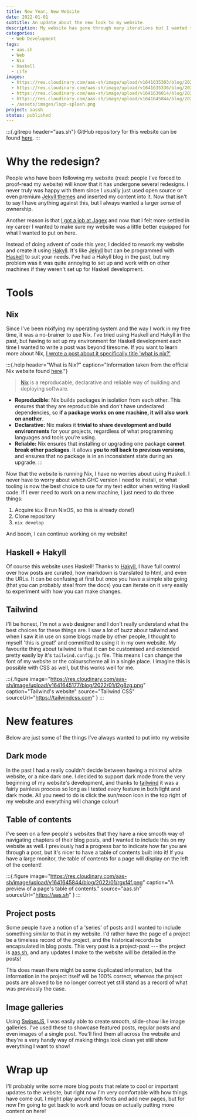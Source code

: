 ```yaml
---
title: New Year, New Website
date: 2022-01-01
subtitle: An update about the new look to my website.
description: My website has gone through many iterations but I wanted to truly make it my own and have control of every aspect. My website is just as much for me as it is for the rest of the world and I enjoy tinkering with it now and again.
categories: 
  - Web Development
tags: 
  - aas.sh
  - Web
  - Nix
  - Haskell
  - Life
images: 
  - https://res.cloudinary.com/aas-sh/image/upload/v1641635303/blog/2022/01/gza7tz.png
  - https://res.cloudinary.com/aas-sh/image/upload/v1641635336/blog/2022/01/yl008c.png
  - https://res.cloudinary.com/aas-sh/image/upload/v1641636014/blog/2022/01/cpngcp.png
  - https://res.cloudinary.com/aas-sh/image/upload/v1641645844/blog/2022/01/rgxf4f.png
  - /assets/images/logo-splash.png
project: aassh
status: published
---
```


:::{.gitrepo header="aas.sh"}
GitHub repository for this website can be found [here](https://github.com/Ashe/ashe.github.io).
:::

# Why the redesign?

People who have been following my website (read: people I've forced to proof-read my website) will know that it has undergone several redesigns. I never truly was happy with them since I usually just used open source or even premium [Jekyll themes](http://jekyllthemes.org/) and inserted my content into it. Now that isn't to say I have anything against this, but I always wanted a larger sense of ownership.

Another reason is that [I got a job at Jagex](/tag/Jagex) and now that I felt more settled in my career I wanted to make sure my website was a little better equipped for what I wanted to put on here.

Instead of doing advent of code this year, I decided to rework my website and create it using [Hakyll](https://jaspervdj.be/hakyll/). It's like [Jekyll](https://jekyllrb.com/) but can be programmed with [Haskell](https://www.haskell.org/) to suit your needs. I've had a Hakyll blog in the past, but my problem was it was quite annoying to set up and work with on other machines if they weren't set up for Haskell development.

# Tools

## Nix

Since I've been nixifying my operating system and the way I work in my free time, it was a no-brainer to use Nix. I've tried using Haskell and Hakyll in the past, but having to set up my environment for Haskell development each time I wanted to write a post was beyond tiresome. If you want to learn more about Nix, [I wrote a post about it specifically title 'what is nix?'](/blog/what-is-nix)

:::{.help header="What is Nix?" caption="Information taken from the official Nix website found [here](https://nixos.org/)."}
> [Nix](https://nixos.org/) is a reproducable, declarative and reliable way of building and deploying software.

* **Reproducible:** Nix builds packages in isolation from each other. This ensures that they are reproducible and don't have undeclared dependencies, so **if a package works on one machine, it will also work on another**.
* **Declarative:** Nix makes it **trivial to share development and build environments** for your projects, regardless of what programming languages and tools you’re using.
* **Reliable:** Nix ensures that installing or upgrading one package **cannot break other packages**. It allows **you to roll back to previous versions**, and ensures that no package is in an inconsistent state during an upgrade.
:::

Now that the website is running Nix, I have no worries about using Haskell. I never have to worry about which GHC version I need to install, or what tooling is now the best choice to use for my text editor when writing Haskell code. If I ever need to work on a new machine, I just need to do three things:

1. Acquire `Nix` (I run NixOS, so this is already done!)
2. Clone repository
3. `nix develop`

And boom, I can continue working on my website!

## Haskell + Hakyll

Of course this website uses Haskell! Thanks to [Hakyll](https://jaspervdj.be/hakyll/), I have full control over how posts are curated, how markdown is translated to html, and even the URLs. It can be confusing at first but once you have a simple site going (that you can probably steal from the docs) you can iterate on it very easily to experiment with how you can make changes.

## Tailwind

I'll be honest, I'm not a web designer and I don't really understand what the best choices for these things are. I saw a lot of buzz about tailwind and when I saw it in use on some blogs made by other people, I thought to myself 'this is great!' and committed to using it in my own website. My favourite thing about tailwind is that it can be customised and extended pretty easily by it's `tailwind.config.js` file. This means I can change the font of my website or the colourscheme all in a single place. I imagine this is possible with CSS as well, but this works well for me.

:::{.figure 
  image="https://res.cloudinary.com/aas-sh/image/upload/v1641645177/blog/2022/01/l2g8zg.png"
  caption="Tailwind's website"
  source="Tailwind CSS"
  sourceUrl="https://tailwindcss.com"
}
:::

# New features

Below are just some of the things I've always wanted to put into my website

## Dark mode

In the past I had a really couldn't decide between having a minimal white website, or a nice dark one. I decided to support dark mode from the very beginning of my website's development, and thanks to [tailwind](https://tailwindcss.com/) it was a fairly painless process so long as I tested every feature in both light and dark mode. All you need to do is click the sun/moon icon in the top right of my website and everything will change colour!


## Table of contents

I've seen on a few people's websites that they have a nice smooth way of navigating chapters of their blog posts, and I wanted to include this on my website as well. I previously had a progress bar to indicate how far you are through a post, but it's nicer to have a table of contents built into it! If you have a large monitor, the table of contents for a page will display on the left of the content!

:::{.figure
  image="https://res.cloudinary.com/aas-sh/image/upload/v1641645844/blog/2022/01/rgxf4f.png"
  caption="A preview of a page's table of contents."
  source="aas.sh"
  sourceUrl="https://aas.sh"
}
:::

## Project posts

Some people have a notion of a 'series' of posts and I wanted to include something similar to that in my website. I'd rather have the page of a project be a timeless record of the project, and the historical records be encapsulated in blog posts. This very post is a project-post --- the project is [aas.sh](/project/aas-sh), and any updates I make to the website will be detailed in the posts! 

This does mean there might be some duplicated information, but the information in the project itself will be 100% correct, whereas the project posts are allowed to be no longer correct yet still stand as a record of what was previously the case.

## Image galleries

Using [SwiperJS](https://swiperjs.com/), I was easily able to create smooth, slide-show like image galleries. I've used these to showcase featured posts, regular posts and even images of a single post. You'll find them all across the website and they're a very handy way of making things look clean yet still show everything I want to show!

# Wrap up

I'll probably write some more blog posts that relate to cool or important updates to the website, but right now I'm very comfortable with how things have come out. I might play around with fonts and add new pages, but for now I'm going to get back to work and focus on actually putting more content on here!
